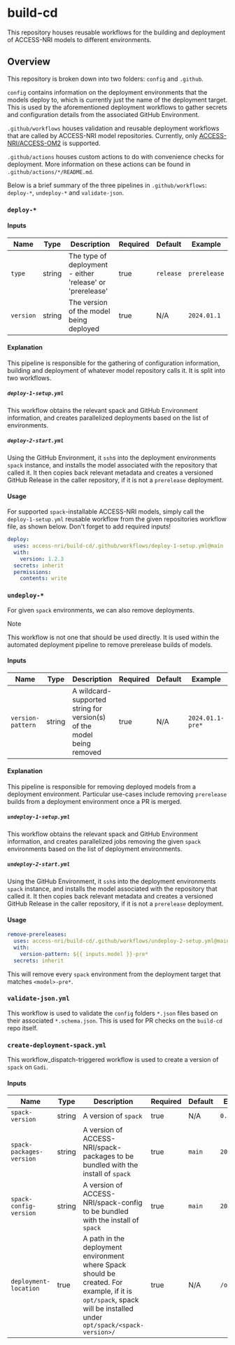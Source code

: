 # build-cd

This repository houses reusable workflows for the building and deployment of ACCESS-NRI models to different environments.

## Overview

This repository is broken down into two folders: `config` and `.github`.

`config` contains information on the deployment environments that the models deploy to, which is currently just the name of the deployment target. This is used by the aforementioned deployment workflows to gather secrets and configuration details from the associated GitHub Environment.

`.github/workflows` houses validation and reusable deployment workflows that are called by ACCESS-NRI model repositories. Currently, only [ACCESS-NRI/ACCESS-OM2](https://github.com/ACCESS-NRI/access-om2) is supported.

`.github/actions` houses custom actions to do with convenience checks for deployment. More information on these actions can be found in `.github/actions/*/README.md`.

Below is a brief summary of the three pipelines in `.github/workflows`: `deploy-*`, `undeploy-*` and `validate-json`.

### `deploy-*`

#### Inputs

| Name | Type | Description | Required | Default | Example |
| ---- | ---- | ----------- | -------- | ------- | ------- |
| `type` | string | The type of deployment - either 'release' or 'prerelease' | true | `release` | `prerelease` |
| `version` | string | The version of the model being deployed | true | N/A | `2024.01.1` |

#### Explanation

This pipeline is responsible for the gathering of configuration information, building and deployment of whatever model repository calls it. It is split into two workflows.

##### `deploy-1-setup.yml`

This workflow obtains the relevant spack and GitHub Environment information, and creates parallelized deployments based on the list of environments.

##### `deploy-2-start.yml`

Using the GitHub Environment, it `ssh`s into the deployment environments `spack` instance, and installs the model associated with the repository that called it. It then copies back relevant metadata and creates a versioned GitHub Release in the caller repository, if it is not a `prerelease` deployment.

#### Usage

For supported `spack`-installable ACCESS-NRI models, simply call the `deploy-1-setup.yml` reusable workflow from the given repositories workflow file, as shown below. Don't forget to add required inputs!

```yml
deploy:
  uses: access-nri/build-cd/.github/workflows/deploy-1-setup.yml@main
  with:
    version: 1.2.3
  secrets: inherit
  permissions:
    contents: write
```

### `undeploy-*`

For given `spack` environments, we can also remove deployments.

> [!NOTE]
> This workflow is not one that should be used directly. It is used within the automated deployment pipeline to remove prerelease builds of models.

#### Inputs

| Name | Type | Description | Required | Default | Example |
| ---- | ---- | ----------- | -------- | ------- | ------- |
| `version-pattern` | string | A wildcard-supported string for version(s) of the model being removed | true | N/A | `2024.01.1-pre*` |

#### Explanation

This pipeline is responsible for removing deployed models from a deployment environment. Particular use-cases include removing `prerelease` builds from a deployment environment once a PR is merged.

##### `undeploy-1-setup.yml`

This workflow obtains the relevant spack and GitHub Environment information, and creates parallelized jobs removing the given `spack` environments based on the list of deployment environments.

##### `undeploy-2-start.yml`

Using the GitHub Environment, it `ssh`s into the deployment environments `spack` instance, and installs the model associated with the repository that called it. It then copies back relevant metadata and creates a versioned GitHub Release in the caller repository, if it is not a `prerelease` deployment.

#### Usage

```yml
remove-prereleases:
  uses: access-nri/build-cd/.github/workflows/undeploy-2-setup.yml@main
  with:
    version-pattern: ${{ inputs.model }}-pre*
  secrets: inherit
```

This will remove every `spack` environment from the deployment target that matches `<model>-pre*`.

### `validate-json.yml`

This workflow is used to validate the `config` folders `*.json` files based on their associated `*.schema.json`. This is used for PR checks on the `build-cd` repo itself.

### `create-deployment-spack.yml`

This workflow_dispatch-triggered workflow is used to create a version of `spack` on `Gadi`.

#### Inputs

| Name | Type | Description | Required | Default | Example |
| ---- | ---- | ----------- | -------- | ------- | ------- |
| `spack-version` | string | A version of `spack` | true | N/A | `0.20` |
| `spack-packages-version` | string | A version of ACCESS-NRI/spack-packages to be bundled with the install of `spack` | true | `main` | `2023.11.12` |
| `spack-config-version` | string | A version of ACCESS-NRI/spack-config to be bundled with the install of `spack` | true | `main` | `2024.01.01` |
| `deployment-location` | true | A path in the deployment environment where Spack should be created. For example, if it is `opt/spack`, spack will be installed under `opt/spack/<spack-version>/` | true | N/A | `/opt/spack` |
